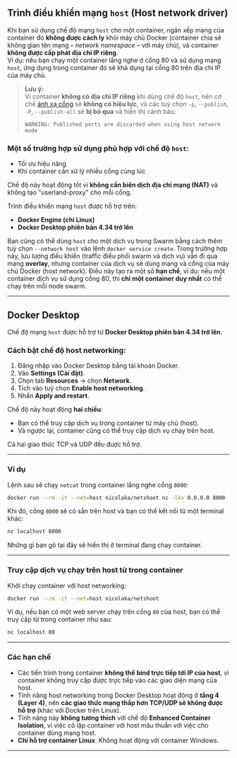 ## Trình điều khiển mạng `host` (Host network driver)

Khi bạn sử dụng chế độ mạng `host` cho một container, ngăn xếp mạng của container đó **không được cách ly** khỏi máy chủ Docker (container chia sẻ không gian tên mạng – *network namespace* – với máy chủ), và container **không được cấp phát địa chỉ IP riêng**.  
Ví dụ: nếu bạn chạy một container lắng nghe ở cổng 80 và sử dụng mạng `host`, ứng dụng trong container đó sẽ khả dụng tại cổng 80 trên địa chỉ IP của máy chủ.

> **Lưu ý:**  
> Vì container **không có địa chỉ IP riêng** khi dùng chế độ `host`, nên cơ chế [ánh xạ cổng](overlay.md#publish-ports) sẽ **không có hiệu lực**, và các tuỳ chọn `-p`, `--publish`, `-P`, `--publish-all` sẽ **bị bỏ qua** và hiển thị cảnh báo:
>
> ```console
> WARNING: Published ports are discarded when using host network mode
> ```

### Một số trường hợp sử dụng phù hợp với chế độ `host`:

- Tối ưu hiệu năng
- Khi container cần xử lý nhiều cổng cùng lúc

Chế độ này hoạt động tốt vì **không cần biên dịch địa chỉ mạng (NAT)** và không tạo "userland-proxy" cho mỗi cổng.

Trình điều khiển mạng `host` được hỗ trợ trên:

- **Docker Engine (chỉ Linux)**
- **Docker Desktop phiên bản 4.34 trở lên**

Bạn cũng có thể dùng `host` cho một dịch vụ trong Swarm bằng cách thêm tuỳ chọn `--network host` vào lệnh `docker service create`. Trong trường hợp này, lưu lượng điều khiển (traffic điều phối swarm và dịch vụ) vẫn đi qua mạng **overlay**, nhưng container của dịch vụ sẽ dùng mạng và cổng của máy chủ Docker (host network). Điều này tạo ra một số **hạn chế**, ví dụ: nếu một container dịch vụ sử dụng cổng 80, thì **chỉ một container duy nhất** có thể chạy trên mỗi node swarm.

---

## Docker Desktop

Chế độ mạng `host` được hỗ trợ từ **Docker Desktop phiên bản 4.34 trở lên**.

### Cách bật chế độ host networking:

1. Đăng nhập vào Docker Desktop bằng tài khoản Docker.
2. Vào **Settings (Cài đặt)**.
3. Chọn tab **Resources** → chọn **Network**.
4. Tích vào tuỳ chọn **Enable host networking**.
5. Nhấn **Apply and restart**.

Chế độ này hoạt động **hai chiều**:

- Bạn có thể truy cập dịch vụ trong container từ máy chủ (host).
- Và ngược lại, container cũng có thể truy cập dịch vụ chạy trên host.

Cả hai giao thức TCP và UDP đều được hỗ trợ.

---

### Ví dụ

Lệnh sau sẽ chạy `netcat` trong container lắng nghe cổng `8000`:

```bash
docker run --rm -it --net=host nicolaka/netshoot nc -lkv 0.0.0.0 8000
```

Khi đó, cổng `8000` sẽ có sẵn trên host và bạn có thể kết nối từ một terminal khác:

```bash
nc localhost 8000
```

Những gì bạn gõ tại đây sẽ hiển thị ở terminal đang chạy container.

---

### Truy cập dịch vụ chạy trên host từ trong container

Khởi chạy container với host networking:

```bash
docker run --rm -it --net=host nicolaka/netshoot
```

Ví dụ, nếu bạn có một web server chạy trên cổng `80` của host, bạn có thể truy cập từ trong container như sau:

```bash
nc localhost 80
```

---

### Các hạn chế

- Các tiến trình trong container **không thể bind trực tiếp tới IP của host**, vì container không truy cập được trực tiếp vào các giao diện mạng của host.
- Tính năng host networking trong Docker Desktop hoạt động ở **tầng 4 (Layer 4)**, nên **các giao thức mạng thấp hơn TCP/UDP sẽ không được hỗ trợ** (khác với Docker trên Linux).
- Tính năng này **không tương thích** với chế độ **Enhanced Container Isolation**, vì việc cô lập container với host mâu thuẫn với việc cho container dùng mạng host.
- **Chỉ hỗ trợ container Linux**. Không hoạt động với container Windows.

---
